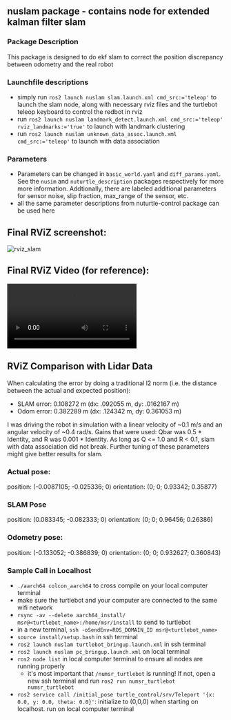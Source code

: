 ## nuslam package - contains node for extended kalman filter slam

### Package Description
This package is designed to do ekf slam to correct the position discrepancy between odometry and the real robot

### Launchfile descriptions
* simply run `ros2 launch nuslam slam.launch.xml cmd_src:='teleop'` to launch the slam node, along with necessary rviz files and the turtlebot teleop keyboard to control the redbot in rviz
* run `ros2 launch nuslam landmark_detect.launch.xml cmd_src:='teleop' rviz_landmarks:='true'` to launch with landmark clustering
* run `ros2 launch nuslam unknown_data_assoc.launch.xml cmd_src:='teleop'` to launch with data association

### Parameters
* Parameters can be changed in `basic_world.yaml` and `diff_params.yaml`. See the `nusim` and `nuturtle_description` packages respectively for more more information. Addtionally, there are labeled additional parameters for sensor noise, slip fraction, max_range of the sensor, etc.
* all the same parameter descriptions from nuturtle-control package can be used here

## Final RViZ screenshot:
![rviz_slam](https://user-images.githubusercontent.com/10903052/225189389-1a9ffe9d-fe31-4e36-bcae-2ee362ce24d6.png)

## Final RViZ Video (for reference):
![rviz video](https://user-images.githubusercontent.com/10903052/225190815-6669c641-a22d-4db9-ae6b-6331ea5b974b.webm)


## RViZ Comparison with Lidar Data
When calculating the error by doing a traditional l2 norm (i.e. the distance between the actual and expected position):
* SLAM error: 0.108272 m (dx: .092055 m, dy: .0162167 m)
* Odom error: 0.382289 m (dx: .124342 m, dy: 0.361053 m)

I was driving the robot in simulation with a linear velocity of ~0.1 m/s and an angular velocity of ~0.4 rad/s. Gains that were used: Qbar was 0.5 * Identity, and R was 0.001 * Identity. As long as Q <= 1.0 and R < 0.1, slam with data association did not break. Further tuning of these parameters might give better results for slam.

### Actual pose:
position: (-0.0087105; -0.025336; 0)
orientation: (0; 0; 0.93342; 0.35877)

### SLAM Pose
position: (0.083345; -0.082333; 0)
orientation: (0; 0; 0.96456; 0.26386)


### Odometry pose: 
position: (-0.133052; -0.386839; 0)
orientation: (0; 0; 0.932627; 0.360843)


### Sample Call in Localhost
- `./aarch64 colcon_aarch64` to cross compile on your local computer terminal
- make sure the turtlebot and your computer are connected to the same wifi network
- `rsync -av --delete aarch64_install/ msr@<turtlebot_name>:/home/msr/install` to send to turtlebot
- in a new terminal, `ssh -oSendEnv=ROS_DOMAIN_ID msr@<turtlebot_name>`
- `source install/setup.bash` in ssh terminal
- `ros2 launch nuslam turtlebot_bringup.launch.xml` in ssh terminal
- `ros2 launch nuslam pc_bringup.launch.xml` on local terminal
- `ros2 node list` in local computer terminal to ensure all nodes are running properly
    - it's most important that `/numsr_turtlebot` is running! If not, open a new ssh terminal and run `ros2 run numsr_turtlebot numsr_turtlebot`
- `ros2 service call /initial_pose turtle_control/srv/Teleport '{x: 0.0, y: 0.0, theta: 0.0}'`: initialize to (0,0,0) when starting on localhost. run on local computer terminal
